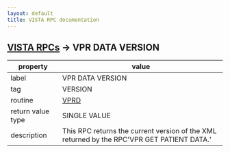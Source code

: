 ```yaml
---
layout: default
title: VISTA RPC documentation
---
```




## [VISTA RPCs](TableOfContent.md) &#8594; VPR DATA VERSION 

 property | value 
--- | --- 
 label | VPR DATA VERSION
 tag | VERSION
 routine | [VPRD](http://code.osehra.org/dox/Routine_VPRD_source.html)
 return value type | SINGLE VALUE
 description | This RPC returns the current version of the XML returned by the RPC'VPR GET PATIENT DATA.'